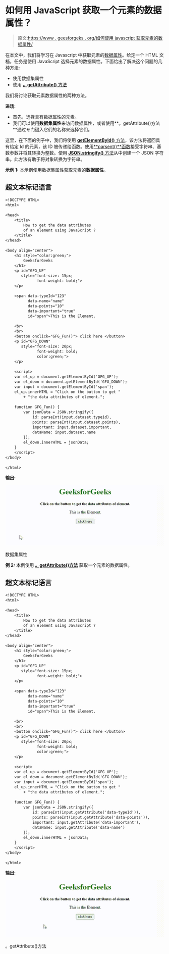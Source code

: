 # 如何用 JavaScript 获取一个元素的数据属性？

> 原文:[https://www . geesforgeks . org/如何使用 javascript 获取元素的数据属性/](https://www.geeksforgeeks.org/how-to-get-the-data-attributes-of-an-element-using-javascript/)

在本文中，我们将学习在 Javascript 中获取元素的[数据属性](https://www.geeksforgeeks.org/html-data-attributes/)。给定一个 HTML 文档，任务是使用 JavaScript 选择元素的数据属性。下面给出了解决这个问题的几种方法:

*   使用数据集属性
*   使用 [**。getAttribute()** 方法](https://www.geeksforgeeks.org/html-dom-getattribute-method/)

我们将讨论获取元素数据属性的两种方法。

**进场:**

*   首先，选择具有数据属性的元素。
*   我们可以使用**数据集属性**来访问数据属性，或者使用**。getAttribute()方法**通过专门键入它们的名称来选择它们。

这里，在下面的例子中，我们将使用 [**getElementById()** 方法](https://www.geeksforgeeks.org/html-dom-getelementbyid-method/)，该方法将返回具有给定 Id 的元素，该 ID 被传递给函数。使用[**parsent()**函数](https://www.geeksforgeeks.org/javascript-parseint-function/)接受字符串、基数参数并将其转换为整数。使用 [**JSON.stringify()** 方法](https://www.geeksforgeeks.org/javascript-json-stringify-method/)从中创建一个 JSON 字符串。此方法有助于将对象转换为字符串。

**示例 1:** 本示例使用数据集属性获取元素的**数据属性**。

## 超文本标记语言

```
<!DOCTYPE HTML>
<html>

<head>
    <title>
        How to get the data attributes
        of an element using JavaScript ?
    </title>
</head>

<body align="center">
    <h1 style="color:green;">
        GeeksforGeeks
    </h1>
    <p id="GFG_UP"
       style="font-size: 15px;
              font-weight: bold;">
    </p>

    <span data-typeId="123"
          data-name="name"
          data-points="10"
          data-important="true"
          id="span">This is the Element.

    <br>
    <br>
    <button onclick="GFG_Fun()"> click here </button>
    <p id="GFG_DOWN"
       style="font-size: 20px;
              font-weight: bold;
              color:green;">
    </p>

    <script>
    var el_up = document.getElementById('GFG_UP');
    var el_down = document.getElementById('GFG_DOWN');
    var input = document.getElementById('span');
    el_up.innerHTML = "Click on the button to get "
        + "the data attributes of element.";

    function GFG_Fun() {
        var jsonData = JSON.stringify({
            id: parseInt(input.dataset.typeid),
            points: parseInt(input.dataset.points),
            important: input.dataset.important,
            dataName: input.dataset.name
        });
        el_down.innerHTML = jsonData;
    }
    </script>
</body>

</html>
```

**输出:**

![](img/edaf00985437a77231fb29d9fc7f02f9.png)

数据集属性

**例 2:** 本例使用 [**。getAttribute()方法**](https://www.geeksforgeeks.org/html-dom-getattribute-method/) 获取一个元素的数据属性。

## 超文本标记语言

```
<!DOCTYPE HTML>
<html>

<head>
    <title>
        How to get the data attributes
        of an element using JavaScript ?
    </title>
</head>

<body align="center">
    <h1 style="color:green;"> 
        GeeksforGeeks 
    </h1>
    <p id="GFG_UP"
       style="font-size: 15px;
              font-weight: bold;">
    </p>

    <span data-typeId="123"
          data-name="name"
          data-points="10"
          data-important="true"
          id="span">This is the Element.

    <br>
    <br>
    <button onclick="GFG_Fun()"> click here </button>
    <p id="GFG_DOWN"
       style="font-size: 20px;
              font-weight: bold;
              color:green;">
    </p>

    <script>
    var el_up = document.getElementById('GFG_UP');
    var el_down = document.getElementById('GFG_DOWN');
    var input = document.getElementById('span');
    el_up.innerHTML = "Click on the button to get "
        + "the data attributes of element.";

    function GFG_Fun() {
        var jsonData = JSON.stringify({
            id: parseInt(input.getAttribute('data-typeId')),
            points: parseInt(input.getAttribute('data-points')),
            important: input.getAttribute('data-important'),
            dataName: input.getAttribute('data-name')
        });
        el_down.innerHTML = jsonData;
    }
    </script>
</body>

</html>
```

**输出:**

![](img/3332cfb619f9c482d15c0bfd8def81fa.png)

。getAttribute()方法